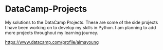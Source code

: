 # DataCamp-Projects
 
My solutions to the DataCamp Projects. These are some of the side projects I have been working on to develop my skills in Python. I am  planning to add more projects throughout my learning journey.  


https://www.datacamp.com/profile/almayoung

